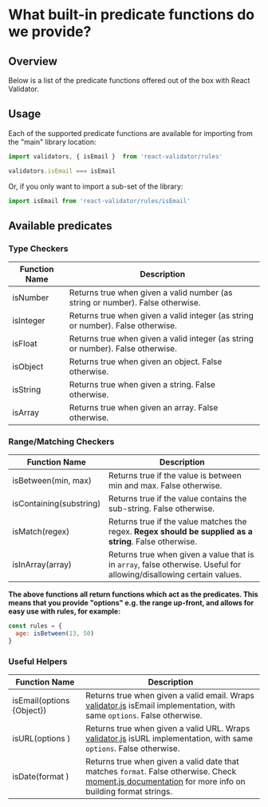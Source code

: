# What built-in predicate functions do we provide?

## Overview

Below is a list of the predicate functions offered out of the box with React Validator.

## Usage

Each of the supported predicate functions are available for importing from the "main" library location:

```javascript
import validators, { isEmail }  from 'react-validator/rules'

validators.isEmail === isEmail
```

Or, if you only want to import a sub-set of the library:

```javascript
import isEmail from 'react-validator/rules/isEmail'
```

## Available predicates


### Type Checkers

Function Name | Description 
------------- | -----------
isNumber | Returns true when given a valid number (as string or number). False otherwise.
isInteger | Returns true when given a valid integer (as string or number). False otherwise.
isFloat | Returns true when given a valid integer (as string or number). False otherwise.
isObject | Returns true when given an object. False otherwise.
isString | Returns true when given a string. False otherwise.
isArray | Returns true when given an array. False otherwise.

### Range/Matching Checkers

Function Name | Description
------------- | -----------
isBetween(min<Number>, max<Number>) | Returns true if the value is between min and max. False otherwise.
isContaining(substring<String>) | Returns true if the value contains the sub-string. False otherwise.
isMatch(regex<String>) | Returns true if the value matches the regex. **Regex should be supplied as a string**. False otherwise.
isInArray(array<Array>) | Returns true when given a value that is in `array`, false otherwise. Useful for allowing/disallowing certain values.


**The above functions all return functions which act as the predicates. This means that you provide "options" e.g. the range up-front, and allows for easy use with rules, for example:**

```javascript
const rules = {
  age: isBetween(13, 50)
}
```

### Useful Helpers

Function Name | Description
------------- | -----------
isEmail(options {Object}) | Returns true when given a valid email. Wraps [validator.js](https://github.com/chriso/validator.js/) isEmail implementation, with same `options`. False otherwise.
isURL(options <Object>) | Returns true when given a valid URL. Wraps [validator.js](https://github.com/chriso/validator.js/) isURL implementation, with same `options`. False otherwise.
isDate(format <String>) | Returns true when given a valid date that matches `format`. False otherwise. Check [moment.js documentation](https://momentjs.com/docs/#/parsing/string-format/) for more info on building format strings.
